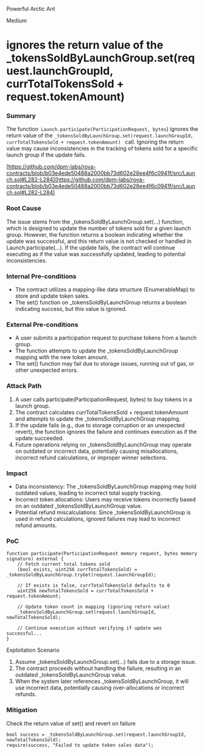 Powerful Arctic Ant

Medium

# ignores the return value of the _tokensSoldByLaunchGroup.set(request.launchGroupId, currTotalTokensSold + request.tokenAmount)

### Summary

The function` Launch.participate(ParticipationRequest, bytes`) ignores the return value of the `_tokensSoldByLaunchGroup.set(request.launchGroupId, currTotalTokensSold + request.tokenAmount) ` call. Ignoring the return value may cause inconsistencies in the tracking of tokens sold for a specific launch group if the update fails.

[https://github.com/dpm-labs/rova-contracts/blob/b03e4ede50488a2000bb73d602e28ee4f6c0941f/src/Launch.sol#L282-L284](https://github.com/dpm-labs/rova-contracts/blob/b03e4ede50488a2000bb73d602e28ee4f6c0941f/src/Launch.sol#L282-L284)


### Root Cause

The issue stems from the _tokensSoldByLaunchGroup.set(...) function, which is designed to update the number of tokens sold for a given launch group. However, the function returns a boolean indicating whether the update was successful, and this return value is not checked or handled in Launch.participate(...). If the update fails, the contract will continue executing as if the value was successfully updated, leading to potential inconsistencies.

### Internal Pre-conditions

- The contract utilizes a mapping-like data structure (EnumerableMap) to store and update token sales.
- The set() function on _tokensSoldByLaunchGroup returns a boolean indicating success, but this value is ignored.

### External Pre-conditions

- A user submits a participation request to purchase tokens from a launch group.
- The function attempts to update the _tokensSoldByLaunchGroup mapping with the new token amount.
- The set() function may fail due to storage issues, running out of gas, or other unexpected errors.

### Attack Path

1. A user calls participate(ParticipationRequest, bytes) to buy tokens in a launch group.
2. The contract calculates currTotalTokensSold + request.tokenAmount and attempts to update the _tokensSoldByLaunchGroup mapping.
3. If the update fails (e.g., due to storage corruption or an unexpected revert), the function ignores the failure and continues execution as if the update succeeded.
4. Future operations relying on _tokensSoldByLaunchGroup may operate on outdated or incorrect data, potentially causing misallocations, incorrect refund calculations, or improper winner selections.

### Impact

- Data inconsistency: The _tokensSoldByLaunchGroup mapping may hold outdated values, leading to incorrect total supply tracking.
- Incorrect token allocations: Users may receive tokens incorrectly based on an outdated _tokensSoldByLaunchGroup value.
- Potential refund miscalculations: Since _tokensSoldByLaunchGroup is used in refund calculations, ignored failures may lead to incorrect refund amounts.

### PoC


```solidity
function participate(ParticipationRequest memory request, bytes memory signature) external {
    // Fetch current total tokens sold
    (bool exists, uint256 currTotalTokensSold) = _tokensSoldByLaunchGroup.tryGet(request.launchGroupId);

    // If exists is false, currTotalTokensSold defaults to 0
    uint256 newTotalTokensSold = currTotalTokensSold + request.tokenAmount;

    // Update token count in mapping (ignoring return value)
    _tokensSoldByLaunchGroup.set(request.launchGroupId, newTotalTokensSold);

    // Continue execution without verifying if update was successful...
}

```

Exploitation Scenario

1. Assume _tokensSoldByLaunchGroup.set(...) fails due to a storage issue.
2. The contract proceeds without handling the failure, resulting in an outdated _tokensSoldByLaunchGroup value.
3. When the system later references _tokensSoldByLaunchGroup, it will use incorrect data, potentially causing over-allocations or incorrect refunds.


### Mitigation

Check the return value of set() and revert on failure

```solidity
bool success = _tokensSoldByLaunchGroup.set(request.launchGroupId, newTotalTokensSold);
require(success, "Failed to update token sales data");

```